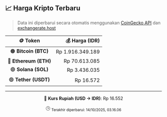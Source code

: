 

<!-- HARGA_KRIPTO -->
## 📈 Harga Kripto Terbaru

> Data ini diperbarui secara otomatis menggunakan [CoinGecko API](https://www.coingecko.com/) dan [exchangerate.host](https://exchangerate.host/)

<div align="center">

| 🪙 Token | 💰 Harga (IDR) |
|:------:|---------------:|
| 🟠 **Bitcoin (BTC)**   | Rp 1.916.349.189 |
| 🔵 **Ethereum (ETH)**  | Rp 70.613.085 |
| 🟣 **Solana (SOL)**    | Rp 3.436.035 |
| 🟢 **Tether (USDT)**   | Rp 16.572 |

---

💱 **Kurs Rupiah (USD → IDR)**: Rp 16.552

🕒 <sub>Terakhir diperbarui: 14/10/2025, 03.16.06</sub>

</div>
<!-- /HARGA_KRIPTO -->
